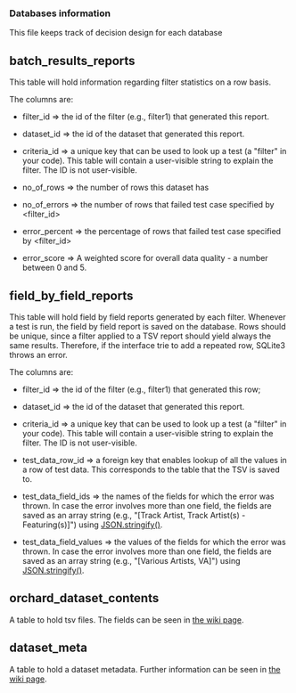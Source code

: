 ### Databases information

This file keeps track of decision design for each database

## batch\_results\_reports

This table will hold information regarding filter statistics on a row basis.

The columns are:

* filter\_id => the id of the filter (e.g., filter1) that generated this report.

* dataset\_id => the id of the dataset that generated this report.

* criteria\_id => a unique key that can be used to look up a test
  (a "filter" in your code). This table will contain a user-visible string to
  explain the filter. The ID is not user-visible.

* no\_of\_rows => the number of rows this dataset has

* no\_of\_errors => the number of rows that failed test case specified by
  \<filter\_id\>

* error\_percent => the percentage of rows that failed test case specified by
  \<filter\_id\>

* error\_score => A weighted score for overall data quality - a number between 0
  and 5.

## field\_by\_field\_reports

This table will hold field by field reports generated by each filter.
Whenever a test is run, the field by field report is saved on the database.
Rows should be unique, since a filter applied to a TSV report should yield
always the same results. Therefore, if the interface trie to add a repeated row,
SQLite3 throws an error.

The columns are:

* filter\_id => the id of the filter (e.g., filter1) that generated this row;

* dataset\_id => the id of the dataset that generated this report.

* criteria\_id => a unique key that can be used to look up a test
  (a "filter" in your code). This table will contain a user-visible string to
  explain the filter. The ID is not user-visible.

* test\_data\_row\_id => a foreign key that enables lookup of all the values in a
  row of test data. This corresponds to the table that the TSV is saved to.

* test\_data\_field\_ids => the names of the fields for which the error was thrown.
  In case the error involves more than one field, the fields are saved as an
  array string (e.g., "[Track Artist, Track Artist(s) - Featuring(s)]") using
  [JSON.stringify()](https://developer.mozilla.org/en-US/docs/Web/JavaScript/Reference/Global_Objects/JSON/stringify).


* test\_data\_field\_values => the values of the fields for which the error was thrown.
  In case the error involves more than one field, the fields are saved as an
  array string (e.g., "[Various Artists, VA]") using
  [JSON.stringify()](https://developer.mozilla.org/en-US/docs/Web/JavaScript/Reference/Global_Objects/JSON/stringify).


## orchard\_dataset\_contents

A table to hold tsv files. The fields can be seen in [the wiki
page](https://gitlab.com/vivadata/orchard-data-tests/wikis/home).


## dataset\_meta

A table to hold a dataset metadata. Further information can be seen in [the wiki
page](https://gitlab.com/vivadata/orchard-data-tests/wikis/home).
